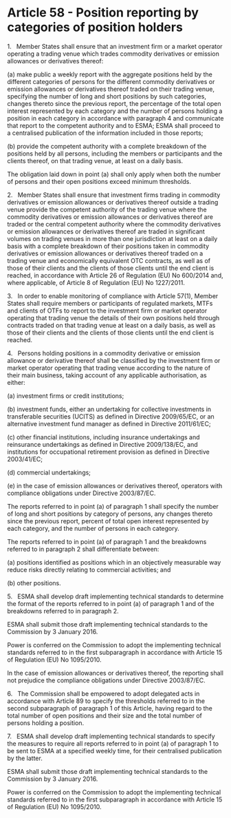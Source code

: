 # Article 58 - Position reporting by categories of position holders


1.   Member States shall ensure that an investment firm or a market operator operating a trading venue which trades commodity derivatives or emission allowances or derivatives thereof:

(a) make public a weekly report with the aggregate positions held by the different categories of persons for the different commodity derivatives or emission allowances or derivatives thereof traded on their trading venue, specifying the number of long and short positions by such categories, changes thereto since the previous report, the percentage of the total open interest represented by each category and the number of persons holding a position in each category in accordance with paragraph 4 and communicate that report to the competent authority and to ESMA; ESMA shall proceed to a centralised publication of the information included in those reports;

(b) provide the competent authority with a complete breakdown of the positions held by all persons, including the members or participants and the clients thereof, on that trading venue, at least on a daily basis.

The obligation laid down in point (a) shall only apply when both the number of persons and their open positions exceed minimum thresholds.

2.   Member States shall ensure that investment firms trading in commodity derivatives or emission allowances or derivatives thereof outside a trading venue provide the competent authority of the trading venue where the commodity derivatives or emission allowances or derivatives thereof are traded or the central competent authority where the commodity derivatives or emission allowances or derivatives thereof are traded in significant volumes on trading venues in more than one jurisdiction at least on a daily basis with a complete breakdown of their positions taken in commodity derivatives or emission allowances or derivatives thereof traded on a trading venue and economically equivalent OTC contracts, as well as of those of their clients and the clients of those clients until the end client is reached, in accordance with Article 26 of Regulation (EU) No 600/2014 and, where applicable, of Article 8 of Regulation (EU) No 1227/2011.

3.   In order to enable monitoring of compliance with Article 57(1), Member States shall require members or participants of regulated markets, MTFs and clients of OTFs to report to the investment firm or market operator operating that trading venue the details of their own positions held through contracts traded on that trading venue at least on a daily basis, as well as those of their clients and the clients of those clients until the end client is reached.

4.   Persons holding positions in a commodity derivative or emission allowance or derivative thereof shall be classified by the investment firm or market operator operating that trading venue according to the nature of their main business, taking account of any applicable authorisation, as either:

(a) investment firms or credit institutions;

(b) investment funds, either an undertaking for collective investments in transferable securities (UCITS) as defined in Directive 2009/65/EC, or an alternative investment fund manager as defined in Directive 2011/61/EC;

(c) other financial institutions, including insurance undertakings and reinsurance undertakings as defined in Directive 2009/138/EC, and institutions for occupational retirement provision as defined in Directive 2003/41/EC;

(d) commercial undertakings;

(e) in the case of emission allowances or derivatives thereof, operators with compliance obligations under Directive 2003/87/EC.

The reports referred to in point (a) of paragraph 1 shall specify the number of long and short positions by category of persons, any changes thereto since the previous report, percent of total open interest represented by each category, and the number of persons in each category.

The reports referred to in point (a) of paragraph 1 and the breakdowns referred to in paragraph 2 shall differentiate between:

(a) positions identified as positions which in an objectively measurable way reduce risks directly relating to commercial activities; and

(b) other positions.

5.   ESMA shall develop draft implementing technical standards to determine the format of the reports referred to in point (a) of paragraph 1 and of the breakdowns referred to in paragraph 2.

ESMA shall submit those draft implementing technical standards to the Commission by 3 January 2016.

Power is conferred on the Commission to adopt the implementing technical standards referred to in the first subparagraph in accordance with Article 15 of Regulation (EU) No 1095/2010.

In the case of emission allowances or derivatives thereof, the reporting shall not prejudice the compliance obligations under Directive 2003/87/EC.

6.   The Commission shall be empowered to adopt delegated acts in accordance with Article 89 to specify the thresholds referred to in the second subparagraph of paragraph 1 of this Article, having regard to the total number of open positions and their size and the total number of persons holding a position.

7.   ESMA shall develop draft implementing technical standards to specify the measures to require all reports referred to in point (a) of paragraph 1 to be sent to ESMA at a specified weekly time, for their centralised publication by the latter.

ESMA shall submit those draft implementing technical standards to the Commission by 3 January 2016.

Power is conferred on the Commission to adopt the implementing technical standards referred to in the first subparagraph in accordance with Article 15 of Regulation (EU) No 1095/2010.
